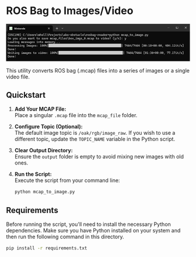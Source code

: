 # ROS Bag to Images/Video

![screenshot](../assets/rosbag_screenshot.png)

This utility converts ROS bag (.mcap) files into a series of images or a single video file.

## Quickstart

1. **Add Your MCAP File:**  
   Place a singular `.mcap` file into the `mcap_file` folder.

2. **Configure Topic (Optional):**  
   The default image topic is `/oak/rgb/image_raw`. If you wish to use a different topic, update the `TOPIC_NAME` variable in the Python script.

3. **Clear Output Directory:**  
   Ensure the `output` folder is empty to avoid mixing new images with old ones.

4. **Run the Script:**  
   Execute the script from your command line:
   ```bash
   python mcap_to_image.py
   ```

## Requirements

Before running the script, you'll need to install the necessary Python dependencies. Make sure you have Python installed on your system and then run the following command in this directory.

```bash
pip install -r requirements.txt
```